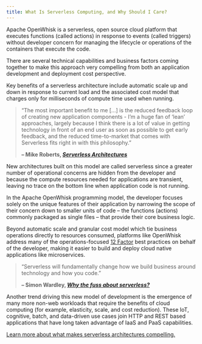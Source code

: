 ```yaml
---
title: What Is Serverless Computing, and Why Should I Care?
---
```


Apache OpenWhisk is a serverless, open source cloud platform that executes functions (called actions) in response to events (called triggers) without developer concern for managing the lifecycle or operations of the containers that execute the code.

There are several technical capabilities and business factors coming together to make this approach very compelling from both an application development and deployment cost perspective.

Key benefits of a serverless architecture include automatic scale up and down in response to current load and the associated cost model that charges only for milliseconds of compute time used when running.

> “The most important benefit to me [...] is the reduced feedback loop of creating new application components - I’m a huge fan of ‘lean’ approaches, largely because I think there is a lot of value in getting technology in front of an end user as soon as possible to get early feedback, and the reduced time-to-market that comes with Serverless fits right in with this philosophy.”
>
> **– Mike Roberts, [_Serverless Architectures_](http://martinfowler.com/articles/serverless.html)**

New architectures built on this model are called serverless since a greater number of operational concerns are hidden from the developer and because the compute resources needed for applications are transient, leaving no trace on the bottom line when application code is not running.

In the Apache OpenWhisk programming model, the developer focuses solely on the unique features of their application by narrowing the scope of their concern down to smaller units of code – the functions (actions) commonly packaged as single files – that provide their core business logic.

Beyond automatic scale and granular cost model which tie business operations directly to resources consumed, platforms like OpenWhisk address many of the operations-focused [12 Factor](https://12factor.net/) best practices on behalf of the developer, making it easier to build and deploy cloud native applications like microservices.

> “Serverless will fundamentally change how we build business around technology and how you code.”
>
> **– Simon Wardley, [_Why the fuss about serverless?_](https://hackernoon.com/why-the-fuss-about-serverless-4370b1596da0#.9onv2dko9)**

Another trend driving this new model of development is the emergence of many more non-web workloads that require the benefits of cloud computing (for example, elasticity, scale, and cost reduction). These IoT, cognitive, batch, and data-driven use cases join HTTP and REST based applications that have long taken advantage of IaaS and PaaS capabilities.

[Learn more about what makes serverless architectures compelling.](https://developer.ibm.com/opentech/2016/09/06/what-makes-serverless-attractive/)
